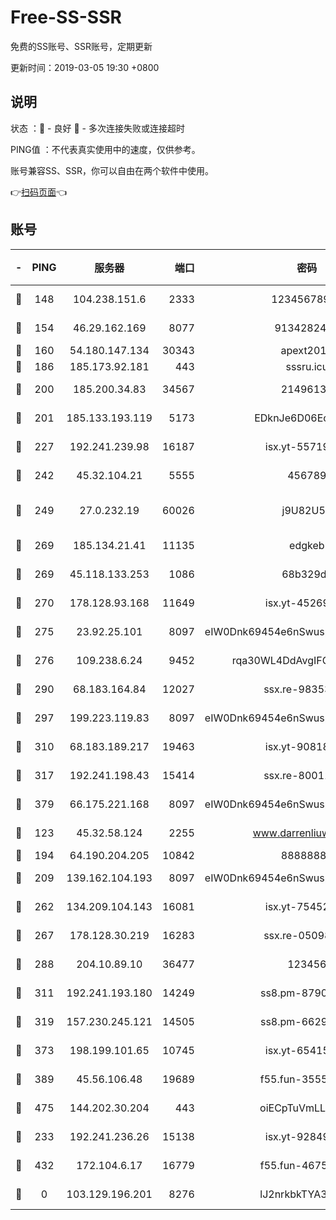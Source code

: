 # Free-SS-SSR

免费的SS账号、SSR账号，定期更新

更新时间：2019-03-05 19:30 +0800

## 说明

状态     ：🙂 - 良好 🙁 - 多次连接失败或连接超时

PING值   ：不代表真实使用中的速度，仅供参考。

账号兼容SS、SSR，你可以自由在两个软件中使用。

👉[扫码页面](https://liesauer.github.io/free-ss-ssr.github.io/)👈

## 账号

|-|PING|服务器|端口|密码|加密方式|区域|
|:----:|:----:|:-----:|-----:|:----:|:----:|:----:|
|🙂|148|104.238.151.6|2333|12345678900|aes-256-cfb|JP|
|🙂|154|46.29.162.169|8077|9134282479|aes-256-cfb|RU|
|🙂|160|54.180.147.134|30343|apext2019|chacha20|KR|
|🙂|186|185.173.92.181|443|sssru.icu|rc4-md5|RU|
|🙂|200|185.200.34.83|34567|21496138|aes-256-cfb|US|
|🙂|201|185.133.193.119|5173|EDknJe6D06EoWDaw|aes-256-cfb|US|
|🙂|227|192.241.239.98|16187|isx.yt-55719199|aes-256-cfb|US|
|🙂|242|45.32.104.21|5555|456789|aes-256-cfb|SG|
|🙂|249|27.0.232.19|60026|j9U82U53|xchacha20-ietf-poly1305|HK|
|🙂|269|185.134.21.41|11135|edgkeb|aes-256-cfb|GB|
|🙂|269|45.118.133.253|1086|68b329da|aes-256-cfb|SG|
|🙂|270|178.128.93.168|11649|isx.yt-45269107|aes-256-cfb|SG|
|🙂|275|23.92.25.101|8097|eIW0Dnk69454e6nSwuspv9DmS201tQ0D|aes-256-cfb|US|
|🙂|276|109.238.6.24|9452|rqa30WL4DdAvgIFG6Fs3znzTa|aes-256-cfb|FR|
|🙂|290|68.183.164.84|12027|ssx.re-98353695|aes-256-cfb|US|
|🙂|297|199.223.119.83|8097|eIW0Dnk69454e6nSwuspv9DmS201tQ0D|aes-256-cfb|US|
|🙂|310|68.183.189.217|19463|isx.yt-90818322|aes-256-cfb|SG|
|🙂|317|192.241.198.43|15414|ssx.re-80011853|aes-256-cfb|US|
|🙂|379|66.175.221.168|8097|eIW0Dnk69454e6nSwuspv9DmS201tQ0D|aes-256-cfb|US|
|🙂|123|45.32.58.124|2255|www.darrenliuwei.com|aes-256-cfb|JP|
|🙂|194|64.190.204.205|10842|88888888|rc4-md5|US|
|🙂|209|139.162.104.193|8097|eIW0Dnk69454e6nSwuspv9DmS201tQ0D|aes-256-cfb|JP|
|🙂|262|134.209.104.143|16081|isx.yt-75452571|aes-256-cfb|SG|
|🙂|267|178.128.30.219|16283|ssx.re-05098737|aes-256-cfb|SG|
|🙂|288|204.10.89.10|36477|123456|aes-256-cfb|US|
|🙂|311|192.241.193.180|14249|ss8.pm-87905446|aes-256-cfb|US|
|🙂|319|157.230.245.121|14505|ss8.pm-66291298|aes-256-cfb|SG|
|🙂|373|198.199.101.65|10745|isx.yt-65415460|aes-256-cfb|US|
|🙂|389|45.56.106.48|19689|f55.fun-35553896|aes-256-cfb|US|
|🙂|475|144.202.30.204|443|oiECpTuVmLLxk4Ts|aes-256-cfb|US|
|🙁|233|192.241.236.26|15138|isx.yt-92849961|aes-256-cfb|US|
|🙁|432|172.104.6.17|16779|f55.fun-46758883|aes-256-cfb|US|
|🙁|0|103.129.196.201|8276|lJ2nrkbkTYA30wv0|aes-256-cfb|US|
